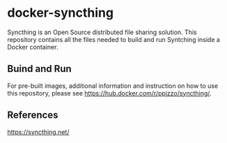 # docker-syncthing
Syncthing is an Open Source distributed file sharing solution. This repository contains all the files needed to build and run Syntching inside a Docker container.

## Buind and Run

For pre-built images, additional information and instruction on how to use this repository, please see https://hub.docker.com/r/ppizzo/syncthing/.

## References
https://syncthing.net/
